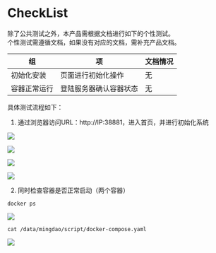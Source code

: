 # CheckList

除了公共测试之外，本产品需根据文档进行如下的个性测试。  
个性测试需遵循文档，如果没有对应的文档，需补充产品文档。

| 组           | 项            | 文档情况 |
| ------------ | ------------- | -------- |
| 初始化安装     |   页面进行初始化操作  | 无       |
| 容器正常运行 | 登陆服务器确认容器状态    | 无       |

具体测试流程如下：
1. 通过浏览器访问URL：http://IP:38881，进入首页，并进行初始化系统

![](http://libs.websoft9.com/Websoft9/DocsPicture/zh/mingdao/mingdao-install1-websoft9.png)

![](http://libs.websoft9.com/Websoft9/DocsPicture/zh/mingdao/mingdao-install2-websoft9.png)

![](http://libs.websoft9.com/Websoft9/DocsPicture/zh/mingdao/mingdao-install3-websoft9.png)


![](http://libs.websoft9.com/Websoft9/DocsPicture/zh/mingdao/mingdao-install4-websoft9.png)

2. 同时检查容器是否正常启动（两个容器）

```
docker ps
``` 

![](http://libs.websoft9.com/Websoft9/DocsPicture/zh/mingdao/mingdao-validate1-websoft9.png)

```
cat /data/mingdao/script/docker-compose.yaml
```

![](http://libs.websoft9.com/Websoft9/DocsPicture/zh/mingdao/mingdao-validate2-websoft9.png)
